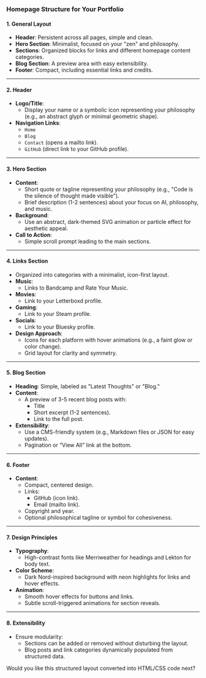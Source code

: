 ### Homepage Structure for Your Portfolio

#### 1. **General Layout**

- **Header**: Persistent across all pages, simple and clean.
- **Hero Section**: Minimalist, focused on your "zen" and philosophy.
- **Sections**: Organized blocks for links and different homepage content
  categories.
- **Blog Section**: A preview area with easy extensibility.
- **Footer**: Compact, including essential links and credits.

---

#### 2. **Header**

- **Logo/Title**:
    - Display your name or a symbolic icon representing your philosophy (e.g.,
      an abstract glyph or minimal geometric shape).
- **Navigation Links**:
    - `Home`
    - `Blog`
    - `Contact` (opens a mailto link).
    - `GitHub` (direct link to your GitHub profile).

---

#### 3. **Hero Section**

- **Content**:
    - Short quote or tagline representing your philosophy (e.g., "Code is the
      silence of thought made visible").
    - Brief description (1-2 sentences) about your focus on AI, philosophy, and
      music.
- **Background**:
    - Use an abstract, dark-themed SVG animation or particle effect for
      aesthetic appeal.
- **Call to Action**:
    - Simple scroll prompt leading to the main sections.

---

#### 4. **Links Section**

- Organized into categories with a minimalist, icon-first layout.
- **Music**:
    - Links to Bandcamp and Rate Your Music.
- **Movies**:
    - Link to your Letterboxd profile.
- **Gaming**:
    - Link to your Steam profile.
- **Socials**:
    - Link to your Bluesky profile.
- **Design Approach**:
    - Icons for each platform with hover animations (e.g., a faint glow or
      color change).
    - Grid layout for clarity and symmetry.

---

#### 5. **Blog Section**

- **Heading**: Simple, labeled as "Latest Thoughts" or "Blog."
- **Content**:
    - A preview of 3-5 recent blog posts with:
        - Title
        - Short excerpt (1-2 sentences).
        - Link to the full post.
- **Extensibility**:
    - Use a CMS-friendly system (e.g., Markdown files or JSON for easy
      updates).
    - Pagination or “View All” link at the bottom.

---

#### 6. **Footer**

- **Content**:
    - Compact, centered design.
    - Links:
        - GitHub (icon link).
        - Email (mailto link).
    - Copyright and year.
    - Optional philosophical tagline or symbol for cohesiveness.

---

#### 7. **Design Principles**

- **Typography**:
    - High-contrast fonts like Merriweather for headings and Lekton for body
      text.
- **Color Scheme**:
    - Dark Nord-inspired background with neon highlights for links and hover
      effects.
- **Animation**:
    - Smooth hover effects for buttons and links.
    - Subtle scroll-triggered animations for section reveals.

---

#### 8. **Extensibility**

- Ensure modularity:
    - Sections can be added or removed without disturbing the layout.
    - Blog posts and link categories dynamically populated from structured
      data.

Would you like this structured layout converted into HTML/CSS code next?
